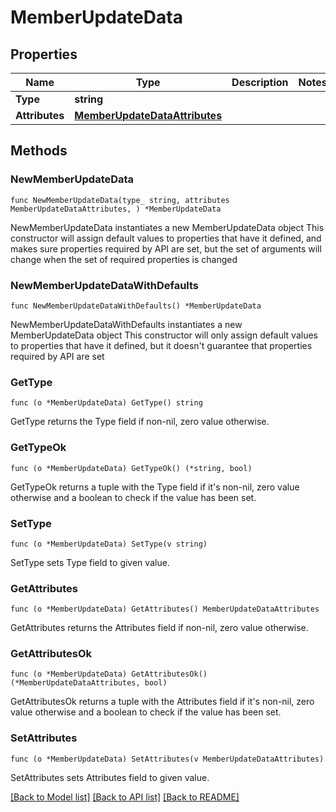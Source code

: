 # MemberUpdateData

## Properties

Name | Type | Description | Notes
------------ | ------------- | ------------- | -------------
**Type** | **string** |  | 
**Attributes** | [**MemberUpdateDataAttributes**](MemberUpdateDataAttributes.md) |  | 

## Methods

### NewMemberUpdateData

`func NewMemberUpdateData(type_ string, attributes MemberUpdateDataAttributes, ) *MemberUpdateData`

NewMemberUpdateData instantiates a new MemberUpdateData object
This constructor will assign default values to properties that have it defined,
and makes sure properties required by API are set, but the set of arguments
will change when the set of required properties is changed

### NewMemberUpdateDataWithDefaults

`func NewMemberUpdateDataWithDefaults() *MemberUpdateData`

NewMemberUpdateDataWithDefaults instantiates a new MemberUpdateData object
This constructor will only assign default values to properties that have it defined,
but it doesn't guarantee that properties required by API are set

### GetType

`func (o *MemberUpdateData) GetType() string`

GetType returns the Type field if non-nil, zero value otherwise.

### GetTypeOk

`func (o *MemberUpdateData) GetTypeOk() (*string, bool)`

GetTypeOk returns a tuple with the Type field if it's non-nil, zero value otherwise
and a boolean to check if the value has been set.

### SetType

`func (o *MemberUpdateData) SetType(v string)`

SetType sets Type field to given value.


### GetAttributes

`func (o *MemberUpdateData) GetAttributes() MemberUpdateDataAttributes`

GetAttributes returns the Attributes field if non-nil, zero value otherwise.

### GetAttributesOk

`func (o *MemberUpdateData) GetAttributesOk() (*MemberUpdateDataAttributes, bool)`

GetAttributesOk returns a tuple with the Attributes field if it's non-nil, zero value otherwise
and a boolean to check if the value has been set.

### SetAttributes

`func (o *MemberUpdateData) SetAttributes(v MemberUpdateDataAttributes)`

SetAttributes sets Attributes field to given value.



[[Back to Model list]](../README.md#documentation-for-models) [[Back to API list]](../README.md#documentation-for-api-endpoints) [[Back to README]](../README.md)


